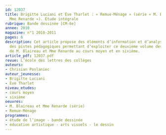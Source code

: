 ```yaml
---
id: 12037
title: Brigitte Luciani et Ève Tharlet : « Remue-Ménage » (série « M. Blaireau et
  Mme Renarde »). Étude intégrale 
rubrique: Bande dessinée [CM-6e]
annee: 2010
magazine: n°1 2010-2011
pages: 6
description: Cet article propose des éléments d’information et d’analyse, ainsi que
  des pistes pédagogiques permettant d’exploiter ce deuxième volume des aventures
  de M. Blaireau et Mme Renarde au cours moyen et en sixième. 
article_pdf: 12037.pdf
revue: L’école des lettres des collèges
auteurs:
- Chrisian Poslaniec
auteur_jeunesse:
- Brigitte Luciani
- Ève Tharlet
niveau_etudes:
- cours moyen
- sixième
oeuvres:
- M. Blaireau et Mme Renarde (série)
- Remue-Ménage
programmes:
- étude de l’image - bande dessinée
- éducation artistique - arts visuels - le dessin
---
```

